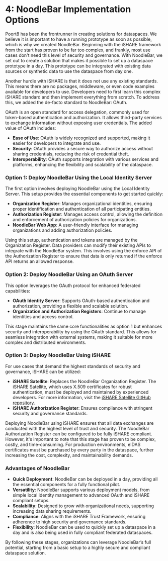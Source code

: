 # 4: NoodleBar Implementation Options

Poort8 has been the frontrunner in creating solutions for dataspaces. We believe it is important to have a running prototype as soon as possible, which is why we created NoodleBar. Beginning with the iSHARE framework from the start has proven to be far too complex, and frankly, most use cases don't need this level of security and governance. With NoodleBar, we set out to create a solution that makes it possible to set up a dataspace prototype in a day. This prototype can be integrated with existing data sources or synthetic data to use the dataspace from day one.

Another hurdle with iSHARE is that it does not use any existing standards. This means there are no packages, middleware, or even code examples available for developers to use. Developers need to first learn this complex iSHARE standard and then implement everything from scratch. To address this, we added the de-facto standard to NoodleBar: OAuth.

OAuth is an open standard for access delegation, commonly used for token-based authentication and authorization. It allows third-party services to exchange information without exposing user credentials. The added value of OAuth includes:

- **Ease of Use**: OAuth is widely recognized and supported, making it easier for developers to integrate and use.
- **Security**: OAuth provides a secure way to authorize access without sharing credentials, reducing the risk of credential theft.
- **Interoperability**: OAuth supports integration with various services and platforms, enhancing the flexibility and scalability of the dataspace.

### Option 1: Deploy NoodleBar Using the Local Identity Server

The first option involves deploying NoodleBar using the Local Identity Server. This setup provides the essential components to get started quickly:

- **Organization Register**: Manages organizational identities, ensuring proper identification and authentication of all participating entities.
- **Authorization Register**: Manages access control, allowing the definition and enforcement of authorization policies for organizations.
- **NoodleBar Web App**: A user-friendly interface for managing organizations and adding authorization policies.

Using this setup, authentication and tokens are managed by the Organization Register. Data providers can modify their existing APIs to integrate with the NoodleBar system. This involves using the enforce API of the Authorization Register to ensure that data is only returned if the enforce API returns an allowed response.

### Option 2: Deploy NoodleBar Using an OAuth Server

This option leverages the OAuth protocol for enhanced federated capabilities:

- **OAuth Identity Server**: Supports OAuth-based authentication and authorization, providing a flexible and scalable solution.
- **Organization and Authorization Registers**: Continue to manage identities and access control.

This stage maintains the same core functionalities as option 1 but enhances security and interoperability by using the OAuth standard. This allows for seamless integration with external systems, making it suitable for more complex and distributed environments.

### Option 3: Deploy NoodleBar Using iSHARE

For use cases that demand the highest standards of security and governance, iSHARE can be utilized:

- **iSHARE Satellite**: Replaces the NoodleBar Organization Register. The iSHARE Satellite, which uses X.509 certificates for robust authentication, must be deployed and maintained by experienced developers. For more information, visit the [iSHARE Satellite GitHub repository](https://github.com/iSHAREScheme/iSHARESatellite).
- **iSHARE Authorization Register**: Ensures compliance with stringent security and governance standards.

Deploying NoodleBar using iSHARE ensures that all data exchanges are conducted with the highest level of trust and security. The NoodleBar Authorization Register can be configured to be fully iSHARE compliant. However, it's important to note that this stage has proven to be complex, costly, and time-consuming. For production environments, eIDAS certificates must be purchased by every party in the dataspace, further increasing the cost, complexity, and maintainability demands.

### Advantages of NoodleBar

- **Quick Deployment**: NoodleBar can be deployed in a day, providing all the essential components for a fully functional pilot.
- **Versatility**: NoodleBar supports various deployment models, from simple local identity management to advanced OAuth and iSHARE compliant setups.
- **Scalability**: Designed to grow with organizational needs, supporting increasing data sharing requirements.
- **Compliance**: Aligns with the iSHARE Trust Framework, ensuring adherence to high security and governance standards.
- **Flexibility**: NoodleBar can be used to quickly set up a dataspace in a day and is also being used in fully compliant federated dataspaces.

By following these stages, organizations can leverage NoodleBar’s full potential, starting from a basic setup to a highly secure and compliant dataspace solution.
